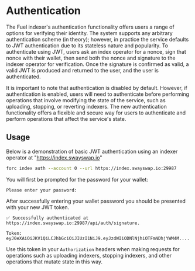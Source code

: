 # Authentication

The Fuel indexer's authentication functionality offers users a range of options for verifying their identity. The system supports any arbitrary authentication scheme (in theory); however, in practice the service defaults to JWT authentication due to its stateless nature and popularity. To authenticate using JWT, users ask an index operator for a nonce, sign that nonce with their wallet, then send both the nonce and signature to the indexer operator for verification. Once the signature is confirmed as valid, a valid JWT is produced and returned to the user, and the user is authenticated.

It is important to note that authentication is disabled by default. However, if authentication is enabled, users will need to authenticate before performing operations that involve modifying the state of the service, such as uploading, stopping, or reverting indexers. The new authentication functionality offers a flexible and secure way for users to authenticate and perform operations that affect the service's state.

## Usage

Below is a demonstration of basic JWT authentication using an indexer operator at "https://index.swayswap.io"

```bash
forc index auth --account 0 --url https://index.swayswap.io:29987
```

You will first be prompted for the password for your wallet:

```text
Please enter your password:
```

After successfully entering your wallet password you should be presented with your new JWT token.


```text
✅ Successfully authenticated at https://index.swayswap.io:29987/api/auth/signature.

Token: eyJ0eXAiOiJKV1QiLCJhbGciOiJIUzI1NiJ9.eyJzdWIiODNlNjhiOTFmNDhjYWM4M....
```

Use this token in your `Authorization` headers when making requests for operations such as uploading indexers, stopping indexers, and other operations that mutate state in this way.
